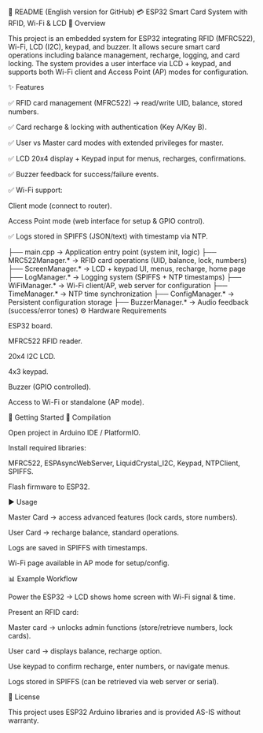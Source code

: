 📘 README (English version for GitHub)
💳 ESP32 Smart Card System with RFID, Wi-Fi & LCD
📌 Overview

This project is an embedded system for ESP32 integrating RFID (MFRC522), Wi-Fi, LCD (I2C), keypad, and buzzer.
It allows secure smart card operations including balance management, recharge, logging, and card locking.
The system provides a user interface via LCD + keypad, and supports both Wi-Fi client and Access Point (AP) modes for configuration.

✨ Features

✅ RFID card management (MFRC522) → read/write UID, balance, stored numbers.

✅ Card recharge & locking with authentication (Key A/Key B).

✅ User vs Master card modes with extended privileges for master.

✅ LCD 20x4 display + Keypad input for menus, recharges, confirmations.

✅ Buzzer feedback for success/failure events.

✅ Wi-Fi support:

Client mode (connect to router).

Access Point mode (web interface for setup & GPIO control).

✅ Logs stored in SPIFFS (JSON/text) with timestamp via NTP.


├── main.cpp              → Application entry point (system init, logic)
├── MRC522Manager.*       → RFID card operations (UID, balance, lock, numbers)
├── ScreenManager.*       → LCD + keypad UI, menus, recharge, home page
├── LogManager.*          → Logging system (SPIFFS + NTP timestamps)
├── WiFiManager.*         → Wi-Fi client/AP, web server for configuration
├── TimeManager.*         → NTP time synchronization
├── ConfigManager.*       → Persistent configuration storage
├── BuzzerManager.*       → Audio feedback (success/error tones)
⚙️ Hardware Requirements

ESP32 board.

MFRC522 RFID reader.

20x4 I2C LCD.

4x3 keypad.

Buzzer (GPIO controlled).

Access to Wi-Fi or standalone (AP mode).

🚀 Getting Started
🔧 Compilation

Open project in Arduino IDE / PlatformIO.

Install required libraries:

MFRC522, ESPAsyncWebServer, LiquidCrystal_I2C, Keypad, NTPClient, SPIFFS.

Flash firmware to ESP32.

▶️ Usage

Master Card → access advanced features (lock cards, store numbers).

User Card → recharge balance, standard operations.

Logs are saved in SPIFFS with timestamps.

Wi-Fi page available in AP mode for setup/config.

📊 Example Workflow

Power the ESP32 → LCD shows home screen with Wi-Fi signal & time.

Present an RFID card:

Master card → unlocks admin functions (store/retrieve numbers, lock cards).

User card → displays balance, recharge option.

Use keypad to confirm recharge, enter numbers, or navigate menus.

Logs stored in SPIFFS (can be retrieved via web server or serial).

📜 License

This project uses ESP32 Arduino libraries and is provided AS-IS without warranty.
